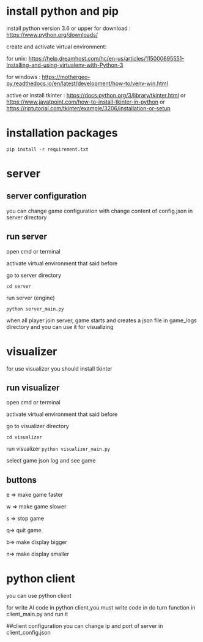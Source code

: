 # install python and pip 
install python version 3.6 or upper 
for download : <a>https://www.python.org/downloads/ 

create and activate virtual environment:

for unix: <a>https://help.dreamhost.com/hc/en-us/articles/115000695551-Installing-and-using-virtualenv-with-Python-3

for windows : <a>https://mothergeo-py.readthedocs.io/en/latest/development/how-to/venv-win.html

active or install tkinter : <a>https://docs.python.org/3/library/tkinter.html or  <a>https://www.javatpoint.com/how-to-install-tkinter-in-python or <a> https://riptutorial.com/tkinter/example/3206/installation-or-setup



# installation packages
`pip install -r requirement.txt`

# server
## server configuration 
you can change game configuration with change content of config.json in server directory 

## run server 
open cmd or terminal 

activate virtual environment that said before

go to server directory 

`cd server`

run server (engine)

`python server_main.py`

when all player join server, game starts and creates a json file in game_logs directory and you can use it for visualizing


# visualizer 
for use visualizer you should install tkinter 
## run visualizer 
open cmd or terminal 

activate virtual environment that said before

go to visualizer directory 

`cd visualizer`

run visualizer
`python visualizer_main.py`

select game json log  and see game 

## buttons 
e => make game faster 

w => make game slower

s => stop game

q=> quit game

b=> make display bigger

n=> make display smaller

# python client 
you can use python client 

for write AI code in python client,you must write code in do turn function in client_main.py and run it

##client configuration 
you can change ip and port of server in client_config.json



